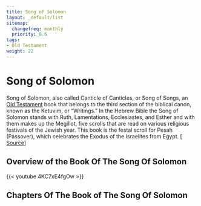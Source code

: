 ```yaml
---
title: Song of Solomon
layout: _default/list
sitemap:
  changefreq: monthly
  priority: 0.6
tags:
- Old Testament
weight: 22
---
```

# Song of Solomon
Song of Solomon, also called Canticle of Canticles, or Song of Songs, an [Old Testament](/tags/old-testament/) book that belongs to the third section of the biblical canon, known as the Ketuvim, or “Writings.” In the Hebrew Bible the Song of Solomon stands with Ruth, Lamentations, Ecclesiastes, and Esther and with them makes up the Megillot, five scrolls that are read on various religious festivals of the Jewish year. This book is the festal scroll for Pesaḥ (Passover), which celebrates the Exodus of the Israelites from Egypt. [ [Source](https://www.britannica.com/topic/Song-of-Solomon)]

## Overview of the Book Of The Song Of Solomon
{{< youtube 4KC7xE4fgOw >}}
## Chapters Of The Book of The Song Of Solomon
